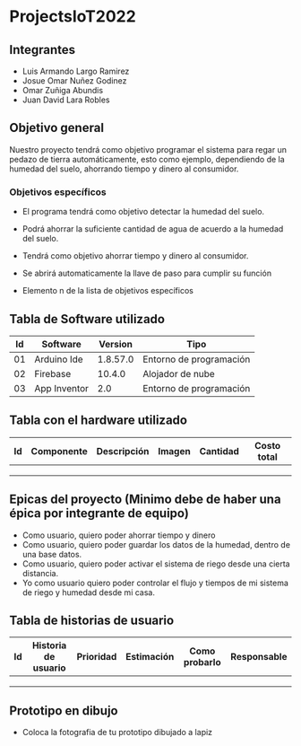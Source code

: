 # ProjectsIoT2022

## Integrantes
- Luis Armando Largo Ramirez
- Josue Omar Nuñez Godinez
- Omar Zuñiga Abundis
- Juan David Lara Robles

## Objetivo general
Nuestro proyecto tendrá como objetivo programar el sistema para regar un pedazo de tierra automáticamente, esto como ejemplo, 
dependiendo de la humedad del suelo, ahorrando tiempo y dinero al consumidor.

### Objetivos específicos
- El programa tendrá como objetivo detectar la humedad del suelo.
- Podrá ahorrar la suficiente cantidad de agua de acuerdo a la humedad del suelo.
- Tendrá como objetivo ahorrar tiempo y dinero al consumidor.
- Se abrirá automaticamente la llave de paso para cumplir su función

- Elemento n de la lista de objetivos específicos

## Tabla de Software utilizado
| Id | Software  | Version | Tipo |
|----|---------- |---------|------|
|01  |Arduino Ide|1.8.57.0 |Entorno de programación|
|02  |Firebase   |10.4.0   |Alojador de nube       |
|03  |App Inventor|2.0     |Entorno de programación|

## Tabla con el hardware utilizado
| Id | Componente | Descripción | Imagen | Cantidad | Costo total |
|----|------------|-------------|--------|----------|-------------|
|    |            |             |        |          |             |
|    |            |             |        |          |             |
|    |            |             |        |          |             |

## Epicas del proyecto (Minimo debe de haber una épica por integrante de equipo)
- Como usuario, quiero poder ahorrar tiempo y dinero
- Como usuario, quiero poder guardar los datos de la humedad, dentro de una base datos.
- Como usuario, quiero poder activar el sistema de riego desde una cierta distancia.
- Yo como usuario quiero poder controlar el flujo y tiempos de mi sistema de riego y humedad desde mi casa.

## Tabla de historias de usuario
| Id | Historia de usuario | Prioridad | Estimación | Como probarlo | Responsable |
|----|---------------------|-----------|------------|---------------|-------------|
|    |                     |           |            |               |             |
|    |                     |           |            |               |             |
|    |                     |           |            |               |             |

## Prototipo en dibujo
- Coloca la fotografia de tu prototipo dibujado a lapiz


